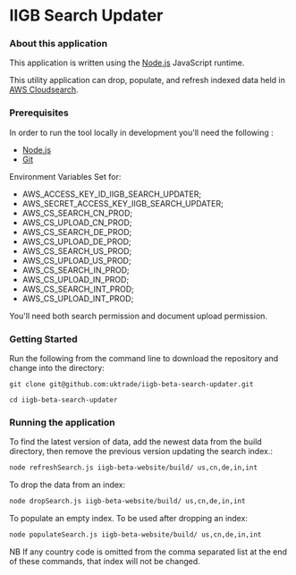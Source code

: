 
IIGB Search Updater
=====================

### About this application

This application is written using the [Node.js](https://nodejs.org/en/) JavaScript runtime. 

This utility application can drop, populate, and refresh indexed data held in [AWS Cloudsearch](https://aws.amazon.com/cloudsearch/).

### Prerequisites

In order to run the tool locally in development you'll need the following :

- [Node.js](https://nodejs.org/en/)
- [Git](https://git-scm.com/downloads) 

Environment Variables Set for:

- AWS_ACCESS_KEY_ID_IIGB_SEARCH_UPDATER;
- AWS_SECRET_ACCESS_KEY_IIGB_SEARCH_UPDATER;
- AWS_CS_SEARCH_CN_PROD;
- AWS_CS_UPLOAD_CN_PROD;
- AWS_CS_SEARCH_DE_PROD;
- AWS_CS_UPLOAD_DE_PROD;
- AWS_CS_SEARCH_US_PROD;
- AWS_CS_UPLOAD_US_PROD;
- AWS_CS_SEARCH_IN_PROD;
- AWS_CS_UPLOAD_IN_PROD;
- AWS_CS_SEARCH_INT_PROD;
- AWS_CS_UPLOAD_INT_PROD;


You'll need both search permission and document upload permission.

### Getting Started

Run the following from the command line to download the repository and change into the directory:

```
git clone git@github.com:uktrade/iigb-beta-search-updater.git

cd iigb-beta-search-updater
```

### Running the application


To find the latest version of data, add the newest data from the build directory, then remove the previous version updating the search index.:

```bash
node refreshSearch.js iigb-beta-website/build/ us,cn,de,in,int
```

To drop the data from an index:

```bash
node dropSearch.js iigb-beta-website/build/ us,cn,de,in,int
```

To populate an empty index. To be used after dropping an index:

```bash
node populateSearch.js iigb-beta-website/build/ us,cn,de,in,int
```

NB If any country code is omitted from the comma separated list at the end of these commands, that index will not be changed.

